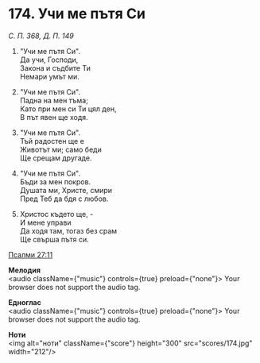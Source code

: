 # 174. Учи ме пътя Си

_С. П. 368, Д. П. 149_

1. "Учи ме пътя Си".  
Да учи, Господи,  
Закона и съдбите Ти  
Немари умът ми.  

2. "Учи ме пътя Си".  
Падна на мен тъма;  
Като при мен си Ти цял ден,  
В път явен ще ходя.  

3. "Учи ме пътя Си".  
Тъй радостен ще е  
Животът ми; само беди  
Ще срещам другаде.  

4. "Учи ме пътя Си".  
Бъди за мен покров.  
Душата ми, Христе, смири  
Пред Теб да бдя с любов.  

5. Христос където ще, -  
И мене управи  
Да ходя там, тогаз без срам  
Ще свърша пътя си.

[Псалми 27:11](http://biblia.bg/index.php?k=19&g=27&s=11)

**Мелодия**  
<audio className={"music"} controls={true} preload={"none"}>
    <source src="mp3/174.mp3" type="audio/mpeg"/>
    Your browser does not support the audio tag.
</audio>

**Едноглас**  
<audio className={"music"} controls={true} preload={"none"}>
    <source src="transp/174.mp3" type="audio/mpeg"/>
    Your browser does not support the audio tag.
</audio>

**Ноти**  
<img alt="ноти" className={"score"} height="300" src="scores/174.jpg" width="212"/>
